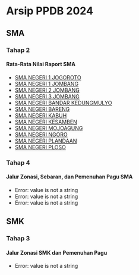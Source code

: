 # Arsip PPDB 2024

## SMA

### Tahap 2

#### Rata-Rata Nilai Raport SMA

- [SMA NEGERI 1 JOGOROTO](Resource/SMA/2/SMA%20NEGERI%201%20JOGOROTO.md)
- [SMA NEGERI 1 JOMBANG](Resource/SMA/2/SMA%20NEGERI%201%20JOMBANG.md)
- [SMA NEGERI 2 JOMBANG](Resource/SMA/2/SMA%20NEGERI%202%20JOMBANG.md)
- [SMA NEGERI 3 JOMBANG](Resource/SMA/2/SMA%20NEGERI%203%20JOMBANG.md)
- [SMA NEGERI BANDAR KEDUNGMULYO](Resource/SMA/2/SMA%20NEGERI%20BANDAR%20KEDUNGMULYO.md)
- [SMA NEGERI BARENG](Resource/SMA/2/SMA%20NEGERI%20BARENG.md)
- [SMA NEGERI KABUH](Resource/SMA/2/SMA%20NEGERI%20KABUH.md)
- [SMA NEGERI KESAMBEN](Resource/SMA/2/SMA%20NEGERI%20KESAMBEN.md)
- [SMA NEGERI MOJOAGUNG](Resource/SMA/2/SMA%20NEGERI%20MOJOAGUNG.md)
- [SMA NEGERI NGORO](Resource/SMA/2/SMA%20NEGERI%20NGORO.md)
- [SMA NEGERI PLANDAAN](Resource/SMA/2/SMA%20NEGERI%20PLANDAAN.md)
- [SMA NEGERI PLOSO](Resource/SMA/2/SMA%20NEGERI%20PLOSO.md)


### Tahap 4

#### Jalur Zonasi, Sebaran, dan Pemenuhan Pagu SMA

- Error: value is not a string
- Error: value is not a string
- Error: value is not a string


## SMK

### Tahap 3

#### Jalur Zonasi SMK dan Pemenuhan Pagu

- Error: value is not a string
